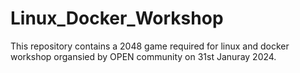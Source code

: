 # Linux_Docker_Workshop
This repository contains a 2048 game required for linux and docker workshop organsied by OPEN community on 31st Januray 2024. 